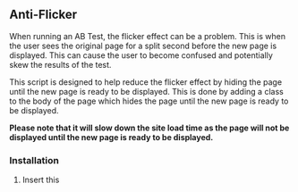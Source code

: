 ## Anti-Flicker

When running an AB Test, the flicker effect can be a problem. This is when the user sees the original page for a split second before the new page is displayed. This can cause the user to become confused and potentially skew the results of the test.

This script is designed to help reduce the flicker effect by hiding the page until the new page is ready to be displayed. This is done by adding a class to the body of the page which hides the page until the new page is ready to be displayed.

**Please note that it will slow down the site load time as the page will not be displayed until the new page is ready to be displayed.**

### Installation

1. Insert this <style> tag into your HTML document's head tag

Change the value of the `animation-duration` property and the value of the `nantu_flicker_duration` variable to shorten or lengthen the duration of the flicker effect. Most of the time the page will be displayed before this duration, this is the worst case scenario.

```html
<style>
@keyframes nantuAntiFlicker {
  0% {
    opacity: 0;
  }
  99% {
    opacity: 0;
  }
  100% {
    opacity: 1;
  }
}

body.nantu_antiflicker {
  animation-name: nantuAntiFlicker;
  animation-duration: 3s; /* Change this value to shorten or lengthen the duration of the flicker effect*/
  animation-fill-mode: forwards;
}
</style>
```

2. Add the class `nantu_antiflicker` to the body tag of your HTML document

```html
<body class="nantu_antiflicker">
  <!-- Your HTML content here -->
</body>
```

3. Insert this script tag into your HTML document before the **body** closing tag

```html
<script>

const nantu_flicker_duration = 3000; // Change this value to shorten or lengthen the duration of the flicker effect*/

function nantu_show_page() {
	document.body.classList.remove("nantu_antiflicker");
}

if(typeof(window.nantu_unhide) === "undefined") {
	window.nantu_unhide = false;
}

if(window.nantu_unhide) {
	nantu_show_page();
} else {
	setTimeout(nantu_show_page, nantu_flicker_duration);
}
</script>
```

